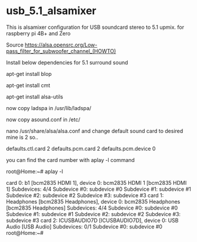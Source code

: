 # usb_5.1_alsamixer

This is alsamixer configuration for USB soundcard stereo to 5.1 upmix. for raspberry pi 4B+ and Zero

Source https://alsa.opensrc.org/Low-pass_filter_for_subwoofer_channel_(HOWTO)

Install below dependencies for 5.1 surround sound

apt-get install blop

apt-get install cmt

apt-get install alsa-utils

now copy ladspa in /usr/lib/ladspa/

now copy asound.conf in /etc/

nano /usr/share/alsa/alsa.conf and change default sound card to desired mine is 2 so..


defaults.ctl.card 2
defaults.pcm.card 2
defaults.pcm.device 0


you can find the card number with aplay -l command

 root@Home:~# aplay -l
 
 card 0: b1 [bcm2835 HDMI 1], device 0: bcm2835 HDMI 1 [bcm2835 HDMI 1]
  Subdevices: 4/4
  Subdevice #0: subdevice #0
  Subdevice #1: subdevice #1
  Subdevice #2: subdevice #2
  Subdevice #3: subdevice #3
card 1: Headphones [bcm2835 Headphones], device 0: bcm2835 Headphones [bcm2835 Headphones]
  Subdevices: 4/4
  Subdevice #0: subdevice #0
  Subdevice #1: subdevice #1
  Subdevice #2: subdevice #2
  Subdevice #3: subdevice #3
card 2: ICUSBAUDIO7D [ICUSBAUDIO7D], device 0: USB Audio [USB Audio]
  Subdevices: 0/1
  Subdevice #0: subdevice #0
root@Home:~#
